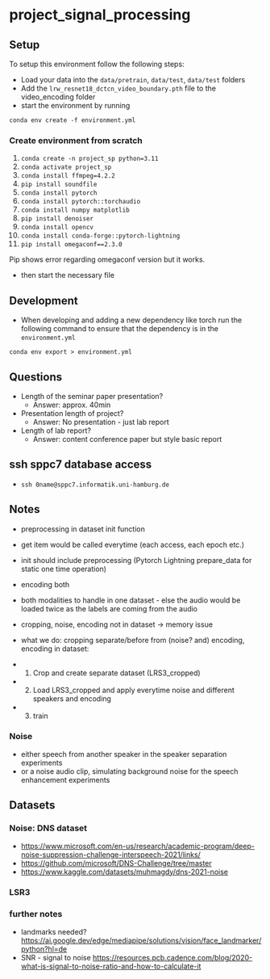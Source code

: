 # project_signal_processing

## Setup

To setup this environment follow the following steps:

- Load your data into the `data/pretrain`, `data/test`, `data/test` folders
- Add the `lrw_resnet18_dctcn_video_boundary.pth` file to the video_encoding folder
- start the environment by running

`conda env create -f environment.yml`

### Create environment from scratch
1. `conda create -n project_sp python=3.11`
2. `conda activate project_sp`
3. `conda install ffmpeg=4.2.2`
4. `pip install soundfile`
5. `conda install pytorch`
6. `conda install pytorch::torchaudio`
7. `conda install numpy matplotlib`
8. `pip install denoiser`
9. `conda install opencv`
10. `conda install conda-forge::pytorch-lightning`
11. `pip install omegaconf==2.3.0`

Pip shows error regarding omegaconf version but it works.

- then start the necessary file


## Development

- When developing and adding a new dependency like torch run the following command to ensure that the dependency is 
in the `environment.yml`

`conda env export > environment.yml`

## Questions

- Length of the seminar paper presentation?
  - Answer: approx. 40min
- Presentation length of project?
  - Answer: No presentation - just lab report
- Length of lab report?
  - Answer: content conference paper but style basic report

## ssh sppc7 database access

- `ssh 0name@sppc7.informatik.uni-hamburg.de`

## Notes 

- preprocessing in dataset init function
- get item would be called everytime (each access, each epoch etc.)


- init should include preprocessing (Pytorch Lightning prepare_data for static one time operation)
- encoding both
- both modalities to handle in one dataset - else the audio would be loaded twice as the labels are coming from the audio

- cropping, noise, encoding not in dataset -> memory issue


- what we do: cropping separate/before from (noise? and) encoding, encoding in dataset:
- 1. Crop and create separate dataset (LRS3_cropped)
- 2. Load LRS3_cropped and apply everytime noise and different speakers and encoding
- 3. train

### Noise
- either speech from another speaker in the speaker separation experiments
- or a noise audio clip, simulating background noise for the speech enhancement experiments

## Datasets

### Noise: DNS dataset 
- https://www.microsoft.com/en-us/research/academic-program/deep-noise-suppression-challenge-interspeech-2021/links/
- https://github.com/microsoft/DNS-Challenge/tree/master
- https://www.kaggle.com/datasets/muhmagdy/dns-2021-noise

### LSR3



### further notes
- landmarks needed? https://ai.google.dev/edge/mediapipe/solutions/vision/face_landmarker/python?hl=de
- SNR - signal to noise https://resources.pcb.cadence.com/blog/2020-what-is-signal-to-noise-ratio-and-how-to-calculate-it